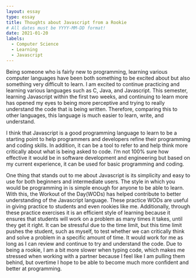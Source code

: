 ```yaml
---
layout: essay
type: essay
title: Thoughts about Javascript from a Rookie
# All dates must be YYYY-MM-DD format!
date: 2021-01-20
labels:
  - Computer Science
  - Learning
  - Javascript
---
```


Being someone who is fairly new to programming, learning various computer languages have been both something to be excited about but also something very difficult to learn. I am excited to continue practicing and learning various languages such as C, Java, and Javascript. This semester, learning Javascript within the first two weeks, and continuing to learn more has opened my eyes to being more perceptive and trying to really understand the code that is being written. Therefore, comparing this to other languages, this language is much easier to learn, write, and understand. 

I think that Javascript is a good programming language to learn to be a starting point to help programmers and developers refine their programming and coding skills. In addition, it can be a tool to refer to and help think more critically about what is being asked to code. I’m not 100% sure how effective it would be in software development and engineering but based on my current experience, it can be used for basic programming and coding.

One thing that stands out to me about Javascript is its simplicity and easy to use for both beginners and intermediate users. The style in which you would be programming in is simple enough for anyone to be able to learn. With this, the Workout of the Day(WODs) has helped contribute to better understanding of the Javascript language. These practice WODs are useful in giving practice to students and even rookies like me. Additionally, through these practice exercises it is an efficient style of learning because it ensures that students will work on a problem as many times it takes, until they get it right. It can be stressful due to the time limit, but this time limit pushes the student, such as myself, to test whether we can critically think and solve a problem in a specific amount of time. It would work for me as long as I can review and continue to try and understand the code. Due to being a rookie, I am a bit more slower when typing code, which makes me stressed when working with a partner because I feel like I am pulling them behind, but overtime I hope to be able to become much more confident and better at programming.
